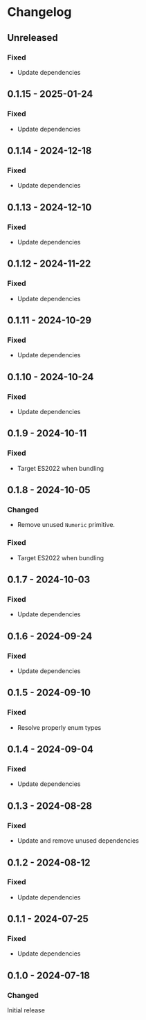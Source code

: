 # Changelog

## Unreleased

### Fixed

- Update dependencies

## 0.1.15 - 2025-01-24

### Fixed

- Update dependencies

## 0.1.14 - 2024-12-18

### Fixed

- Update dependencies

## 0.1.13 - 2024-12-10

### Fixed

- Update dependencies

## 0.1.12 - 2024-11-22

### Fixed

- Update dependencies

## 0.1.11 - 2024-10-29

### Fixed

- Update dependencies

## 0.1.10 - 2024-10-24

### Fixed

- Update dependencies

## 0.1.9 - 2024-10-11

### Fixed

- Target ES2022 when bundling

## 0.1.8 - 2024-10-05

### Changed

- Remove unused `Numeric` primitive.

### Fixed

- Target ES2022 when bundling

## 0.1.7 - 2024-10-03

### Fixed

- Update dependencies

## 0.1.6 - 2024-09-24

### Fixed

- Update dependencies

## 0.1.5 - 2024-09-10

### Fixed

- Resolve properly enum types

## 0.1.4 - 2024-09-04

### Fixed

- Update dependencies

## 0.1.3 - 2024-08-28

### Fixed

- Update and remove unused dependencies

## 0.1.2 - 2024-08-12

### Fixed

- Update dependencies

## 0.1.1 - 2024-07-25

### Fixed

- Update dependencies

## 0.1.0 - 2024-07-18

### Changed

Initial release
